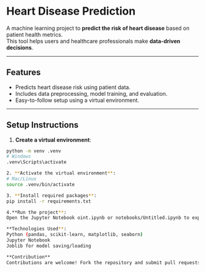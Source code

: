 # Heart Disease Prediction
A machine learning project to **predict the risk of heart disease** based on patient health metrics.  
This tool helps users and healthcare professionals make **data-driven decisions**.

---

## Features
- Predicts heart disease risk using patient data.
- Includes data preprocessing, model training, and evaluation.
- Easy-to-follow setup using a virtual environment.

---

## Setup Instructions

1. **Create a virtual environment**:

```bash
python -m venv .venv
# Windows
.venv\Scripts\activate

2. **Activate the virtual environment**:
# Mac/Linux
source .venv/bin/activate

3. **Install required packages**:
pip install -r requirements.txt

4.**Run the project**:
Open the Jupyter Notebook oint.ipynb or notebooks/Untitled.ipynb to explore the dataset and run the model.

**Technologies Used**:
Python (pandas, scikit-learn, matplotlib, seaborn)
Jupyter Notebook
Joblib for model saving/loading

**Contribution**
Contributions are welcome! Fork the repository and submit pull requests to improve the project.
